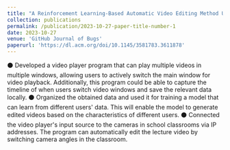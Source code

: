 ```yaml
---
title: "A Reinforcement Learning-Based Automatic Video Editing Method Using the Knowledge from Vision-Language Model"
collection: publications
permalink: /publication/2023-10-27-paper-title-number-1
date: 2023-10-27
venue: 'GitHub Journal of Bugs'
paperurl: 'https://dl.acm.org/doi/10.1145/3581783.3611878'
---
```


⚫ Developed a video player program that can play multiple videos in multiple windows, allowing users to actively switch the main window for video playback. Additionally, this program could be able to capture the timeline of when users switch video windows and save the relevant data locally.
⚫ Organized the obtained data and used it for training a model that can learn from different users' data. This will enable the model to generate edited videos based on the characteristics of different users.
⚫ Connected the video player's input source to the cameras in school classrooms via IP addresses. The program can automatically edit the lecture video by switching camera angles in the classroom.
